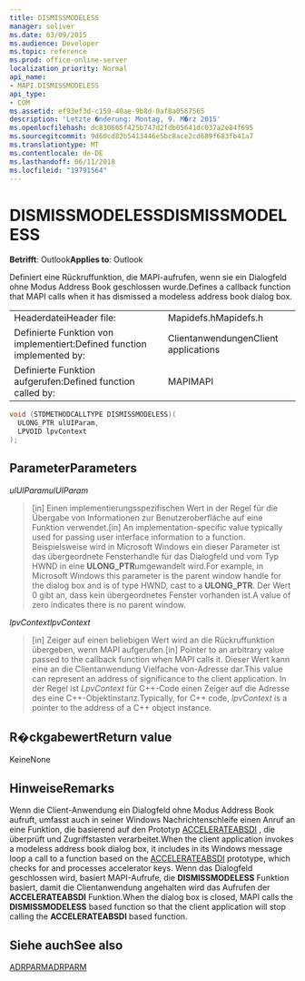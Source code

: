 ```yaml
---
title: DISMISSMODELESS
manager: soliver
ms.date: 03/09/2015
ms.audience: Developer
ms.topic: reference
ms.prod: office-online-server
localization_priority: Normal
api_name:
- MAPI.DISMISSMODELESS
api_type:
- COM
ms.assetid: ef93ef3d-c159-40ae-9b8d-0af8a0567565
description: 'Letzte �nderung: Montag, 9. M�rz 2015'
ms.openlocfilehash: dc830665f425b747d2fdb05641dc037a2e84f695
ms.sourcegitcommit: 9d60cd82b5413446e5bc8ace2cd689f683fb41a7
ms.translationtype: MT
ms.contentlocale: de-DE
ms.lasthandoff: 06/11/2018
ms.locfileid: "19791564"
---
```

# <a name="dismissmodeless"></a><span data-ttu-id="80b39-103">DISMISSMODELESS</span><span class="sxs-lookup"><span data-stu-id="80b39-103">DISMISSMODELESS</span></span>

  
  
<span data-ttu-id="80b39-104">**Betrifft**: Outlook</span><span class="sxs-lookup"><span data-stu-id="80b39-104">**Applies to**: Outlook</span></span> 
  
<span data-ttu-id="80b39-105">Definiert eine Rückruffunktion, die MAPI-aufrufen, wenn sie ein Dialogfeld ohne Modus Address Book geschlossen wurde.</span><span class="sxs-lookup"><span data-stu-id="80b39-105">Defines a callback function that MAPI calls when it has dismissed a modeless address book dialog box.</span></span> 
  
|||
|:-----|:-----|
|<span data-ttu-id="80b39-106">Headerdatei</span><span class="sxs-lookup"><span data-stu-id="80b39-106">Header file:</span></span>  <br/> |<span data-ttu-id="80b39-107">Mapidefs.h</span><span class="sxs-lookup"><span data-stu-id="80b39-107">Mapidefs.h</span></span>  <br/> |
|<span data-ttu-id="80b39-108">Definierte Funktion von implementiert:</span><span class="sxs-lookup"><span data-stu-id="80b39-108">Defined function implemented by:</span></span>  <br/> |<span data-ttu-id="80b39-109">Clientanwendungen</span><span class="sxs-lookup"><span data-stu-id="80b39-109">Client applications</span></span>  <br/> |
|<span data-ttu-id="80b39-110">Definierte Funktion aufgerufen:</span><span class="sxs-lookup"><span data-stu-id="80b39-110">Defined function called by:</span></span>  <br/> |<span data-ttu-id="80b39-111">MAPI</span><span class="sxs-lookup"><span data-stu-id="80b39-111">MAPI</span></span>  <br/> |
   
```cpp
void (STDMETHODCALLTYPE DISMISSMODELESS)(
  ULONG_PTR ulUIParam,
  LPVOID lpvContext
);
```

## <a name="parameters"></a><span data-ttu-id="80b39-112">Parameter</span><span class="sxs-lookup"><span data-stu-id="80b39-112">Parameters</span></span>

 <span data-ttu-id="80b39-113">_ulUIParam_</span><span class="sxs-lookup"><span data-stu-id="80b39-113">_ulUIParam_</span></span>
  
> <span data-ttu-id="80b39-114">[in] Einen implementierungsspezifischen Wert in der Regel für die Übergabe von Informationen zur Benutzeroberfläche auf eine Funktion verwendet.</span><span class="sxs-lookup"><span data-stu-id="80b39-114">[in] An implementation-specific value typically used for passing user interface information to a function.</span></span> <span data-ttu-id="80b39-115">Beispielsweise wird in Microsoft Windows ein dieser Parameter ist das übergeordnete Fensterhandle für das Dialogfeld und vom Typ HWND in eine **ULONG_PTR**umgewandelt wird.</span><span class="sxs-lookup"><span data-stu-id="80b39-115">For example, in Microsoft Windows this parameter is the parent window handle for the dialog box and is of type HWND, cast to a **ULONG_PTR**.</span></span> <span data-ttu-id="80b39-116">Der Wert 0 gibt an, dass kein übergeordnetes Fenster vorhanden ist.</span><span class="sxs-lookup"><span data-stu-id="80b39-116">A value of zero indicates there is no parent window.</span></span> 
    
 <span data-ttu-id="80b39-117">_lpvContext_</span><span class="sxs-lookup"><span data-stu-id="80b39-117">_lpvContext_</span></span>
  
> <span data-ttu-id="80b39-118">[in] Zeiger auf einen beliebigen Wert wird an die Rückruffunktion übergeben, wenn MAPI aufgerufen.</span><span class="sxs-lookup"><span data-stu-id="80b39-118">[in] Pointer to an arbitrary value passed to the callback function when MAPI calls it.</span></span> <span data-ttu-id="80b39-119">Dieser Wert kann eine an die Clientanwendung Vielfache von-Adresse dar.</span><span class="sxs-lookup"><span data-stu-id="80b39-119">This value can represent an address of significance to the client application.</span></span> <span data-ttu-id="80b39-120">In der Regel ist _LpvContext_ für C++-Code einen Zeiger auf die Adresse des eine C++-Objektinstanz.</span><span class="sxs-lookup"><span data-stu-id="80b39-120">Typically, for C++ code,  _lpvContext_ is a pointer to the address of a C++ object instance.</span></span> 
    
## <a name="return-value"></a><span data-ttu-id="80b39-121">R�ckgabewert</span><span class="sxs-lookup"><span data-stu-id="80b39-121">Return value</span></span>

<span data-ttu-id="80b39-122">Keine</span><span class="sxs-lookup"><span data-stu-id="80b39-122">None</span></span>
  
## <a name="remarks"></a><span data-ttu-id="80b39-123">Hinweise</span><span class="sxs-lookup"><span data-stu-id="80b39-123">Remarks</span></span>

<span data-ttu-id="80b39-124">Wenn die Client-Anwendung ein Dialogfeld ohne Modus Address Book aufruft, umfasst auch in seiner Windows Nachrichtenschleife einen Anruf an eine Funktion, die basierend auf den Prototyp [ACCELERATEABSDI](accelerateabsdi.md) , die überprüft und Zugriffstasten verarbeitet.</span><span class="sxs-lookup"><span data-stu-id="80b39-124">When the client application invokes a modeless address book dialog box, it includes in its Windows message loop a call to a function based on the [ACCELERATEABSDI](accelerateabsdi.md) prototype, which checks for and processes accelerator keys.</span></span> <span data-ttu-id="80b39-125">Wenn das Dialogfeld geschlossen wird, basiert MAPI-Aufrufe, die **DISMISSMODELESS** Funktion basiert, damit die Clientanwendung angehalten wird das Aufrufen der **ACCELERATEABSDI** Funktion.</span><span class="sxs-lookup"><span data-stu-id="80b39-125">When the dialog box is closed, MAPI calls the **DISMISSMODELESS** based function so that the client application will stop calling the **ACCELERATEABSDI** based function.</span></span> 
  
## <a name="see-also"></a><span data-ttu-id="80b39-126">Siehe auch</span><span class="sxs-lookup"><span data-stu-id="80b39-126">See also</span></span>



[<span data-ttu-id="80b39-127">ADRPARM</span><span class="sxs-lookup"><span data-stu-id="80b39-127">ADRPARM</span></span>](adrparm.md)

